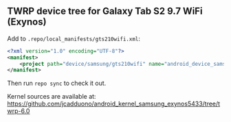 ## TWRP device tree for Galaxy Tab S2 9.7 WiFi (Exynos)

Add to `.repo/local_manifests/gts210wifi.xml`:

```xml
<?xml version="1.0" encoding="UTF-8"?>
<manifest>
	<project path="device/samsung/gts210wifi" name="android_device_samsung_gts210wifi" remote="TeamWin" revision="android-6.0" />
</manifest>
```

Then run `repo sync` to check it out.

Kernel sources are available at: https://github.com/jcadduono/android_kernel_samsung_exynos5433/tree/twrp-6.0
